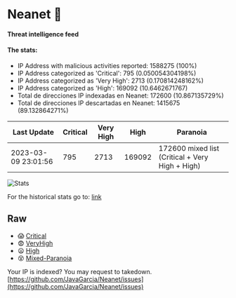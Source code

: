 # Neanet :hocho:
#### Threat intelligence feed
#### The stats:

- IP Address with malicious activities reported: 1588275 (100%)
- IP Address categorized as 'Critical':  795 (0.050054304198%)
- IP Address categorized as 'Very High':  2713 (0.170814248162%)
- IP Address categorized as 'High':  169092 (10.6462671767)
- Total de direcciones IP indexadas en Neanet:  172600 (10.867135729%)
- Total de direcciones IP descartadas en Neanet:  1415675 (89.132864271%)

| Last Update | Critical | Very High | High | Paranoia |
| --- | --- | --- | --- | --- |
| 2023-03-09 23:01:56 | 795 | 2713 | 169092 | 172600 mixed list (Critical + Very High + High)|

![Stats](https://docs.google.com/spreadsheets/d/e/2PACX-1vSnaNMIXVabIpDJjufMlzH7poXnshF3mgd8Is1g9ytUEzVsP5my4Trn8f-xkoLLQ38xpL3HtmUexLo6/pubchart?oid=501124687&format=image)

For the historical stats go to: [link](/stats.csv)
## Raw
- :scream: [Critical](https://raw.githubusercontent.com/JavaGarcia/Neanet/master/blacklists/neanet_critical.txt)
- :fearful: [VeryHigh](https://raw.githubusercontent.com/JavaGarcia/Neanet/master/blacklists/neanet_veryHigh.txtt)
- :frowning: [High](https://raw.githubusercontent.com/JavaGarcia/Neanet/master/blacklists/neanet_high.txt)
- :dizzy_face: [Mixed-Paranoia](https://raw.githubusercontent.com/JavaGarcia/Neanet/master/blacklists/neanet_all.txt)


Your IP is indexed? You may request to takedown. [https://github.com/JavaGarcia/Neanet/issues](https://github.com/JavaGarcia/Neanet/issues)




















































































































































































































































































































































































































































































































































































































































































































































































































































































































































































































































































































































































































































































































































































































































































































































































































































































































































































































































































































































































































































































































































































































































































































































































































































































































































































































































































































































































































































































































































































































































































































































































































































































































































































































































































































































































































































































































































































































































































































































































































































































































































































































































































































































































































































































































































































































































































































































































































































































































































































































































































































































































































































































































































































































































































































































































































































































































































































































































































































































































































































































































































































































































































































































































































































































































































































































































































































































































































































































































































































































































































































































































































































































































































































































































































































































































































































































































































































































































































































































































































































































































































































































































































































































































































































































































































































































































































































































































































































































































































































































































































































































































































































































































































































































































































































































































































































































































































































































































































































































